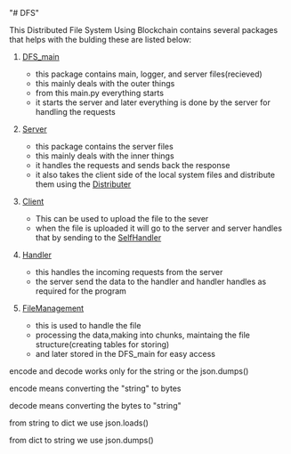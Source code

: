 "# DFS"

This Distributed File System Using Blockchain contains several packages that helps with the bulding these are listed below:




1. [DFS_main](../DFS_main)
   - this package contains main, logger, and server files(recieved)
   - this mainly deals with the outer things
   - from this main.py everything starts
   - it starts the server and later everything is done by the server for handling the requests

2. [Server](../Server)
   - this package contains the server files
   - this mainly deals with the inner things
   - it handles the requests and sends back the response
   - it also takes the client side of the local system files and distribute them using the [Distributer](../Handler/PeerHandler.py)

3. [Client](../Client)
   - This can be used to upload the file to the sever
   - when the file is uploaded it will go to the server and server handles that by sending to the [SelfHandler](../Handler/SelfHandler.py)

4. [Handler](../Handler)
   - this handles the incoming requests from the server
   - the server send the data to the handler and handler handles as required for the program
5. [FileManagement](../FileManagement)
   - this is used to handle the file
   - processing the data,making into chunks, maintaing the file structure(creating tables for storing)
   - and later stored in the DFS_main for easy access

encode and decode works only for the string or the json.dumps()

encode means converting the "string" to bytes


decode means converting the bytes to "string"

from string to dict we use json.loads()

from dict to string we use json.dumps()

